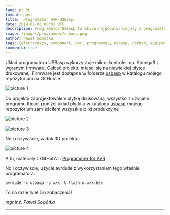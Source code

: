 ```yaml
---
lang: pl_PL
layout: post
title:  Programator AVR USBasp.
date: 2019-08-02 00:01 UTC 
description: Programator USBasp to chyba najpopularniejszy z programatorów dla układów AVR. Wykorzystuje złącza USB jako port do komunikacji z komputerem i złącze ISP jako złącze programowania. Jest to w całości projekt OpenSource.
image: /images/programmer/usbasp.png
author: Paweł Sobótka
tags: [electronics, component, avr, programmer, usbasp, gerber, equipment]
comments: true
---
```


Układ programatora USBasp wykorzystuje mikro-kontroler np. Atmega8 z wgranym firmware. Całość projektu mieści się na niewielkiej płytce drukowanej. Firmware jest dostępne w folderze [usbasp](https://github.com/majsterklepka/avr-programmers/tree/master/usbasp "majsterklepka/avr-propgrammers") w katalogu mojego repozytorium na GitHub'ie.

![picture 1]({{site.url}}{{site.baseurl}}/images/programmer/usbasp-schematic.png "Programator 'USBasp' schemat")

Do projektu zaprojektowałem płytkę drukowaną, wszystko z użyciem programu Kicad, poniżej układ płytki a w katalogu [usbasp](https://github.com/majsterklepka/avr-programmers/tree/master/usbasp "majsterklepka/avr-propgrammers") mojego repozytorium zamieściłem wszystkie pliki produkcyjne

![picture 2]({{site.url}}{{site.baseurl}}/images/programmer/usbasp-board-f.png "Programator 'USBasp' PCB")

![picture 3]({{site.url}}{{site.baseurl}}/images/programmer/usbasp-board-b.png "Programator 'USBasp' PCB")

No i oczywiście, widok 3D projektu:

![picture 4]({{site.url}}{{site.baseurl}}/images/programmer/usbasp-3d-view.png "Programator 'USBasp' PCB 3d view")


A tu, materiały z GitHub'a : [Programmer for AVR](https://github.com/majsterklepka/avr-programmers.git "MajsterKlepka GitHub Account")

No i oczywiście, użycie avrdude z wykorzystaniem tego właśnie programatora:
```
avrdude -c usbasp -p xxx -U flash:w:xxx.hex
```

To na razie tyle! Do zobaczenia!

_mgr inż. Paweł Sobótka_
- - - 
